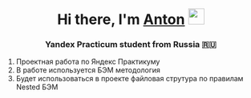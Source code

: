 <h1 align="center">Hi there, I'm
  <a href="https://t.me/figasik" target="_blank">Anton</a>
  <img src="https://github.com/blackcater/blackcater/raw/main/images/Hi.gif" height="32"/>
</h1>
<h3 align="center">Yandex Practicum student from Russia 🇷🇺</h3>

<ol>
  <li>Проектная работа по Яндекс Практикуму</li>
  <li>В работе используется БЭМ методология</li>
  <li>Будет использоваться в проекте файловая струтура по правилам Nested БЭМ</li>
</ol>
